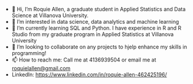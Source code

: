 - 👋 Hi, I’m Roquie Allen, a graduate student in Applied Statistics and Data Science at Villanova University.
- 👀 I’m interested in data science, data analytics and machine learning
- 🌱 I’m currently learning SQL and Python. I have experience in R and R Studio from my graduate program in Applied Statistics at Villanova University
- 💞️ I’m looking to collaborate on any projects to hjelp enhance my skills in programming!
- 📫 How to reach me: Call me at 4136939504 or email me at roquielallen@gmail.com
- LinkedIn:  https://www.linkedin.com/in/roquie-allen-462425196/
  

<!---
RoqAllen116/RoqAllen116 is a ✨ special ✨ repository because its `README.md` (this file) appears on your GitHub profile.
You can click the Preview link to take a look at your changes.
--->
